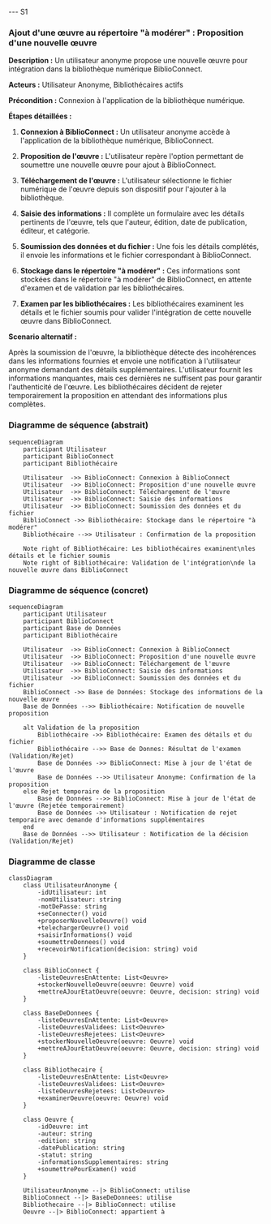 --- S1 
### Ajout d'une œuvre au répertoire "à modérer" : Proposition d'une nouvelle œuvre

**Description :** Un utilisateur anonyme propose une nouvelle œuvre pour intégration dans la bibliothèque numérique BiblioConnect.

**Acteurs :** Utilisateur Anonyme, Bibliothécaires actifs

**Précondition :** Connexion à l'application de la bibliothèque numérique.

**Étapes détaillées :**

1. **Connexion à BiblioConnect :** Un utilisateur anonyme accède à l'application de la bibliothèque numérique, BiblioConnect.

2. **Proposition de l'œuvre :** L'utilisateur repère l'option permettant de soumettre une nouvelle œuvre pour ajout à BiblioConnect.

3. **Téléchargement de l'œuvre :** L'utilisateur sélectionne le fichier numérique de l'œuvre depuis son dispositif pour l'ajouter à la bibliothèque.

4. **Saisie des informations :** Il complète un formulaire avec les détails pertinents de l'œuvre, tels que l'auteur, édition, date de publication, éditeur, et catégorie.

5. **Soumission des données et du fichier :** Une fois les détails complétés, il envoie les informations et le fichier correspondant à BiblioConnect.

6. **Stockage dans le répertoire "à modérer" :** Ces informations sont stockées dans le répertoire "à modérer" de BiblioConnect, en attente d'examen et de validation par les bibliothécaires.

7. **Examen par les bibliothécaires :** Les bibliothécaires examinent les détails et le fichier soumis pour valider l'intégration de cette nouvelle œuvre dans BiblioConnect.

**Scenario alternatif :**

Après la soumission de l'œuvre, la bibliothèque détecte des incohérences dans les informations fournies et envoie une notification à l'utilisateur anonyme demandant des détails supplémentaires. L'utilisateur fournit les informations manquantes, mais ces dernières ne suffisent pas pour garantir l'authenticité de l'œuvre. Les bibliothécaires décident de rejeter temporairement la proposition en attendant des informations plus complètes.


### Diagramme de séquence (abstrait)

```mermaid
sequenceDiagram
    participant Utilisateur
    participant BiblioConnect
    participant Bibliothécaire

    Utilisateur  ->> BiblioConnect: Connexion à BiblioConnect
    Utilisateur  ->> BiblioConnect: Proposition d'une nouvelle œuvre
    Utilisateur  ->> BiblioConnect: Téléchargement de l'œuvre
    Utilisateur  ->> BiblioConnect: Saisie des informations
    Utilisateur  ->> BiblioConnect: Soumission des données et du fichier
    BiblioConnect ->> Bibliothécaire: Stockage dans le répertoire "à modérer"
    Bibliothécaire -->> Utilisateur : Confirmation de la proposition

    Note right of Bibliothécaire: Les bibliothécaires examinent\nles détails et le fichier soumis
    Note right of Bibliothécaire: Validation de l'intégration\nde la nouvelle œuvre dans BiblioConnect
```

### Diagramme de séquence (concret)

```mermaid
sequenceDiagram
    participant Utilisateur
    participant BiblioConnect
    participant Base de Données
    participant Bibliothécaire

    Utilisateur  ->> BiblioConnect: Connexion à BiblioConnect
    Utilisateur  ->> BiblioConnect: Proposition d'une nouvelle œuvre
    Utilisateur  ->> BiblioConnect: Téléchargement de l'œuvre
    Utilisateur  ->> BiblioConnect: Saisie des informations
    Utilisateur  ->> BiblioConnect: Soumission des données et du fichier
    BiblioConnect ->> Base de Données: Stockage des informations de la nouvelle œuvre
    Base de Données -->> Bibliothécaire: Notification de nouvelle proposition

    alt Validation de la proposition
        Bibliothécaire ->> Bibliothécaire: Examen des détails et du fichier
        Bibliothécaire -->> Base de Donnes: Résultat de l'examen (Validation/Rejet)
        Base de Données ->> BiblioConnect: Mise à jour de l'état de l'œuvre
        Base de Données -->> Utilisateur Anonyme: Confirmation de la proposition
    else Rejet temporaire de la proposition
        Base de Données -->> BiblioConnect: Mise à jour de l'état de l'œuvre (Rejetée temporairement)
        Base de Données ->> Utilisateur : Notification de rejet temporaire avec demande d'informations supplémentaires
    end
    Base de Données -->> Utilisateur : Notification de la décision (Validation/Rejet)
```

### Diagramme de classe

```mermaid
classDiagram
    class UtilisateurAnonyme { 
        -idUtilisateur: int
        -nomUtilisateur: string
        -motDePasse: string
        +seConnecter() void
        +proposerNouvelleOeuvre() void
        +telechargerOeuvre() void
        +saisirInformations() void
        +soumettreDonnees() void
        +recevoirNotification(decision: string) void
    }

    class BiblioConnect {
        -listeOeuvresEnAttente: List<Oeuvre>
        +stockerNouvelleOeuvre(oeuvre: Oeuvre) void
        +mettreAJourEtatOeuvre(oeuvre: Oeuvre, decision: string) void
    }

    class BaseDeDonnees { 
        -listeOeuvresEnAttente: List<Oeuvre>
        -listeOeuvresValidees: List<Oeuvre>
        -listeOeuvresRejetees: List<Oeuvre>
        +stockerNouvelleOeuvre(oeuvre: Oeuvre) void
        +mettreAJourEtatOeuvre(oeuvre: Oeuvre, decision: string) void
    }

    class Bibliothecaire { 
        -listeOeuvresEnAttente: List<Oeuvre>
        -listeOeuvresValidees: List<Oeuvre>
        -listeOeuvresRejetees: List<Oeuvre>
        +examinerOeuvre(oeuvre: Oeuvre) void
    }

    class Oeuvre { 
        -idOeuvre: int
        -auteur: string
        -edition: string
        -datePublication: string
        -statut: string
        -informationsSupplementaires: string
        +soumettrePourExamen() void
    }

    UtilisateurAnonyme --|> BiblioConnect: utilise
    BiblioConnect --|> BaseDeDonnees: utilise
    Bibliothecaire --|> BiblioConnect: utilise
    Oeuvre --|> BiblioConnect: appartient à

```
